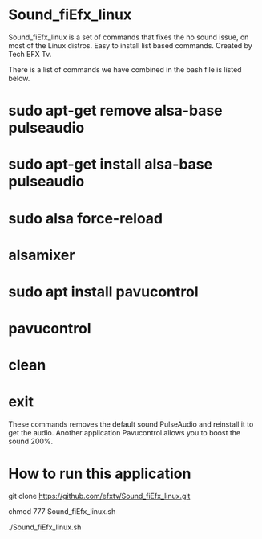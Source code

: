 # Sound_fiEfx_linux
Sound_fiEfx_linux is a set of commands that fixes the no sound issue, on most of the Linux distros.  Easy to install list based commands. Created by Tech EFX Tv.

There is a list of commands we have combined in the bash file is listed below.
# sudo apt-get remove alsa-base pulseaudio
# sudo apt-get install alsa-base pulseaudio
# sudo alsa force-reload 
# alsamixer
# sudo apt install pavucontrol
# pavucontrol
# clean
# exit

These commands removes the default sound PulseAudio and reinstall it to get the audio. Another application Pavucontrol allows you to boost the sound 200%.

How to run this application
===========================
git clone https://github.com/efxtv/Sound_fiEfx_linux.git

chmod 777 Sound_fiEfx_linux.sh

./Sound_fiEfx_linux.sh
